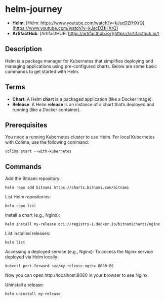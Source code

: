 # helm-journey

- **Helm**: [Helm: https://www.youtube.com/watch?v=kJscDZfHXrQ](https://www.youtube.com/watch?v=kJscDZfHXrQ)
- **ArtifactHub**: [ArtifactHUB: https://artifacthub.io/](https://artifacthub.io/)

## Description
Helm is a package manager for Kubernetes that simplifies deploying and managing applications using pre-configured charts. Below are some basic commands to get started with Helm.

## Terms
- **Chart**: A Helm **chart** is a packaged application (like a Docker image).
- **Release**: A Helm **release** is an instance of a chart that’s deployed and running (like a Docker container).

## Prerequisites
You need a running Kubernetes cluster to use Helm. For local Kubernetes with Colima, use the following command:
``` 
colima start --with-kubernetes
 ```

## Commands

Add the Bitnami repository:
```
helm repo add bitnami https://charts.bitnami.com/bitnami
```

List Helm repositories:
```
helm repo list
```

Install a chart (e.g., Nginx):
```
helm install my-release oci://registry-1.docker.io/bitnamicharts/nginx
```

List installed releases:
```
helm list
```
Accessing a deployed service (e.g., Nginx): To access the Nginx service deployed via Helm locally:
```
kubectl port-forward svc/my-release-nginx 8080:80
```

Now you can open http://localhost:8080 in your browser to see Nginx.

Uninstall a release:
```
helm uninstall my-release
```
